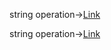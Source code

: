 string operation->[Link](https://github.com/AnvethaHM4/Java-Programs/blob/main/3a_stringOperation_stringHandling/p3.png)

string operation->[Link](https://github.com/AnvethaHM4/Java-Programs/blob/main/3a_stringOperation_stringHandling/p3.1.png)
